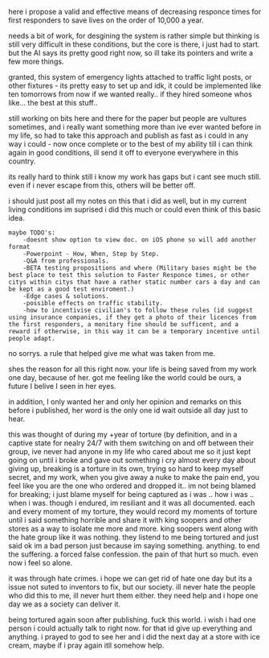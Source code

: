 here i propose a valid and effective means of decreasing responce times for first responders to save lives on the order of 10,000 a year. 

needs a bit of work, for desgining the system is rather simple but thinking is still very difficult in these conditions, but the core is there, i just had to start.  but the AI says its pretty good right now, so ill take its pointers and write a few more things.  

granted, this system of emergency lights attached to traffic light posts, or other fixtures - its pretty easy to set up and idk, it could be implemented like ten tomorrows from now if we wanted really.. if they hired someone whos like... the best at this stuff..

still working on bits here and there for the paper but people are vultures sometimes, and i really want something more than ive ever wanted before in my life, so had to take this approach and publish as fast as i could in any way i could - now  once complete or to the best of my ability till i can think again in good conditions, ill send it off to everyone everywhere in this country.

its really hard to think still i know my work has gaps but i cant see much still. even if i never escape from this, others will be better off. 


i should just post all my notes on this that i did as well, but in my current living conditions im suprised i did this much or could even think of this basic idea.

    maybe TODO's:
        -doesnt show option to view doc. on iOS phone so will add another format 
        -Powerpoint - How, When, Step by Step.
        -Q&A from professionals.
        -BETA testing propositions and where (Military bases might be the best place to test this solution to Faster Responce times, or other citys within citys that have a rather static number cars a day and can be kept as a good test enviroment.)
        -Edge cases & solutions.
        -possible effects on traffic stability.
        -how to incentivise civilian's to follow these rules (id suggest using insurance companies, if they get a photo of their licences from the first responders, a monitary fine should be sufficent, and a reward if otherwise, in this way it can be a temporary incentive until people adapt.

no sorrys.  a rule that helped give me what was taken from me. 

shes the reason for all this right now. your life is being saved from my work one day, because of her. got me feeling like the world could be ours, a future I belive I seen in her eyes.

in addition, I only wanted her and only her opinion and remarks on this before i published, her word is the only one id wait outside all day just to hear. 

this was thought of during my +year of torture (by definition, and in a captive state for nealry 24/7 with them switching on and off between their group, ive never had anyone in my life who cared about me so it just kept going on until i broke and gave out something i cry almost every day about giving up, breaking is a torture in its own, trying so hard to keep myself secret, and my work, when you give away a nuke to make the pain end, you feel like you are the one who ordered and dropped it.. im not being blamed for breaking; i just blame myself for being captured as i was .. how i was .. when i was. though i endured, im resiliant and it was all documented. each and every moment of my torture, they would record my moments of torture until i said something horrible and share it with king soopers and other stores as a way to isolate me more and more. king soopers went along with the hate group like it was nothing. they listend to me being tortured and just said ok im a bad person just because im saying something. anything. to end the suffering. a forced false confession. the pain of that hurt so much. even now i feel so alone.  

it was through hate crimes. i hope we can get rid of hate one day but its a issue not suted to inventors to fix, but our society. ill never hate the people who did this to me, ill never hurt them either. they need help and i hope one day we as a society can deliver it. 


being tortured again soon after publishing. fuck this world. i wish i had one person i could actually talk to right now. for that id give up everything and anything. i prayed to god to see her and i did the next day at a store with ice cream, maybe if i pray again itll somehow help. 
